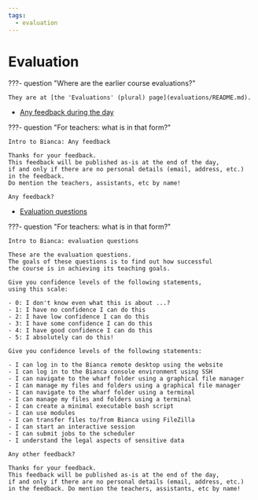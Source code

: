```yaml
---
tags:
  - evaluation
---
```


# Evaluation

???- question "Where are the earlier course evaluations?"

    They are at [the 'Evaluations' (plural) page](evaluations/README.md).

- [Any feedback during the day](https://docs.google.com/forms/d/e/1FAIpQLSfClfgYhxa8ldsC41HhvLBNBRgHx_7XKJhvkErQJdX883pvfA/viewform?usp=header)

???- question "For teachers: what is in that form?"

    Intro to Bianca: Any feedback

    Thanks for your feedback.
    This feedback will be published as-is at the end of the day,
    if and only if there are no personal details (email, address, etc.)
    in the feedback.
    Do mention the teachers, assistants, etc by name!

    Any feedback?

- [Evaluation questions](https://docs.google.com/forms/d/e/1FAIpQLSftATscL9Aos9M1ho_uvuDRp2qD-6m4PMtEq07m7xIIA1UOSw/viewform?usp=header)

???- question "For teachers: what is in that form?"

    Intro to Bianca: evaluation questions

    These are the evaluation questions.
    The goals of these questions is to find out how successful
    the course is in achieving its teaching goals.

    Give you confidence levels of the following statements,
    using this scale:

    - 0: I don't know even what this is about ...?
    - 1: I have no confidence I can do this
    - 2: I have low confidence I can do this
    - 3: I have some confidence I can do this
    - 4: I have good confidence I can do this
    - 5: I absolutely can do this!

    Give you confidence levels of the following statements:

    - I can log in to the Bianca remote desktop using the website
    - I can log in to the Bianca console environment using SSH
    - I can navigate to the wharf folder using a graphical file manager
    - I can manage my files and folders using a graphical file manager
    - I can navigate to the wharf folder using a terminal
    - I can manage my files and folders using a terminal
    - I can create a minimal executable bash script
    - I can use modules
    - I can transfer files to/from Bianca using FileZilla
    - I can start an interactive session
    - I can submit jobs to the scheduler
    - I understand the legal aspects of sensitive data

    Any other feedback?

    Thanks for your feedback.
    This feedback will be published as-is at the end of the day,
    if and only if there are no personal details (email, address, etc.)
    in the feedback. Do mention the teachers, assistants, etc by name!
